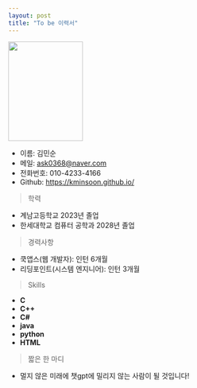 ```yaml
---
layout: post
title: "To be 이력서"
---
```


<img src= "https://user-images.githubusercontent.com/127207350/226106018-2e10fc92-50b2-47f0-96a0-66cadd295239.jpg" width="150" height="200"/>

* 이름: 김민순
* 메일: ask0368@naver.com
* 전화번호: 010-4233-4166
* Github: https://kminsoon.github.io/

> 학력
- 계남고등학교 2023년 졸업
- 한세대학교 컴퓨터 공학과 2028년 졸업

> 경력사항
* 쿡앱스(웹 개발자): 인턴 6개월
* 리딩포인트(시스템 엔지니어): 인턴 3개월 

> Skills
- **C**
- **C++**
- **C#**
- **java**
- **python**
- **HTML**

> 짧은 한 마디
- 멀지 않은 미래에 챗gpt에 밀리지 않는 사람이 될 것입니다!
